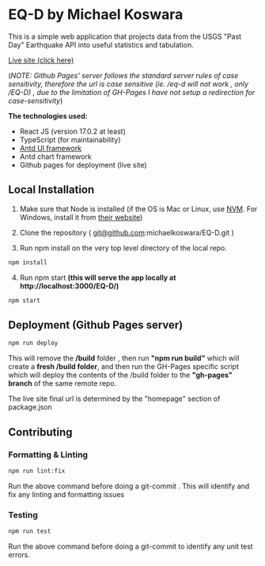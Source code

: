 # EQ-D by Michael Koswara

This is a simple web application that projects data from the USGS "Past Day" Earthquake API into useful statistics and tabulation. 

[Live site (click here)](https://michaelkoswara.github.io/EQ-D)

(*NOTE: Github Pages' server follows the standard server rules of case sensitivity, therefore the url is case sensitive (ie. /eq-d will not work , only /EQ-D) , due to the limitation of GH-Pages I have not setup a redirection for case-sensitivity*)

**The technologies used:**
- React JS (version 17.0.2 at least)
- TypeScript (for maintainability)
- [Antd UI framework](https://ant.design/)
- Antd chart framework
- Github pages for deployment (live site)

## Local Installation

1. Make sure that Node is installed 
(if the OS is Mac or Linux, use [NVM](https://github.com/nvm-sh/nvm). For Windows, install it from [their website](https://nodejs.org/en/))

2. Clone the repository ( git@github.com:michaelkoswara/EQ-D.git )

3. Run npm install on the very top level directory of the local repo.
```bash
npm install
```
4. Run npm start **(this will serve the app locally at http://localhost:3000/EQ-D/)**
```bash
npm start
```

## Deployment (Github Pages server)

```bash
npm run deploy
```
This will remove the **/build** folder , then run **"npm run build"** which will create a **fresh /build folder**, and then run the GH-Pages specific script which will deploy the contents of the /build folder to the **"gh-pages" branch** of the same remote repo. 

The live site final url is determined by the "homepage" section of package.json

## Contributing

### Formatting & Linting
```bash
npm run lint:fix
```
Run the above command before doing a git-commit . This will identify and fix any linting and formatting issues

### Testing
```bash
npm run test
```
Run the above command before doing a git-commit to identify any unit test errors. 